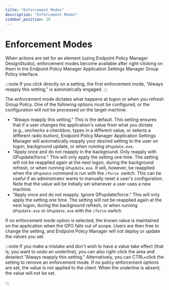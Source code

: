 ```yaml
---
title: "Enforcement Modes"
description: "Enforcement Modes"
sidebar_position: 20
---
```


# Enforcement Modes

When actions are set for an element (using Endpoint Policy Manager DesignStudio), enforcement modes
become available after right-clicking on them in the Endpoint Policy Manager Application Settings
Manager Group Policy interface.

:::note
If you click directly on a setting, the first enforcement mode, "Always reapply this
setting," is automatically engaged.
:::


The enforcement mode dictates what happens at logon or when you refresh Group Policy. One of the
following options must be configured, or the configuration will not be processed on the target
machine.

- "Always reapply this setting." This is the default. This setting ensures that if a user changes
  the application's value from what you dictate (e.g., unchecks a checkbox, types in a different
  value, or selects a different radio button), Endpoint Policy Manager Application Settings Manager
  will automatically reapply your desired setting to the user on logon, background update, or when
  running `GPupdate.exe`.
- "Apply once and do not reapply in the background. Only reapply with GPupdate/force." This will
  only apply the setting one time. The setting will not be reapplied again at the next logon, during
  the background refresh, or when running `GPupdate.exe`. It will, however, be reapplied when the
  `GPupdate` command is run with the `/force `switch. This can be useful if an administrator wants
  to manually reset a user's configuration. Note that the value will be initially set whenever a
  user uses a new machine.
- "Apply once and do not reapply. Ignore GPupdate/force." This will only apply the setting one time.
  The setting will not be reapplied again at the next logon, during the background refresh, or when
  running `GPupdate.exe` or `GPupdate.exe` with the `/force` switch.

If no enforcement mode option is selected, the known value is maintained on the application when the
GPO falls out of scope. Users are then free to change the setting, and Endpoint Policy Manager will
not deploy or update the values you set.

:::note
If you make a mistake and don't wish to have a value take effect (that is, you want to
undo an underline), you can also right-click the area and deselect "Always reapply this setting."
Alternatively, you can CTRL+click the setting to remove an enforcement mode. If no policy
enforcement options are set, the value is not applied to the client. When the underline is absent,
the value will not be set.

:::
